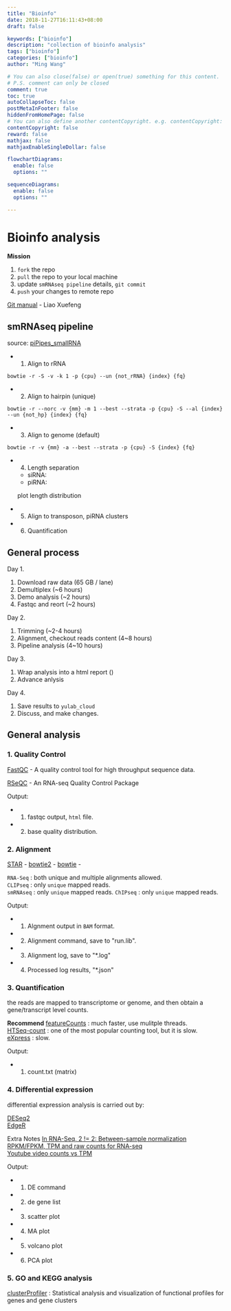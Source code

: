 ```yaml
---
title: "Bioinfo"
date: 2018-11-27T16:11:43+08:00
draft: false

keywords: ["bioinfo"]
description: "collection of bioinfo analysis"
tags: ["bioinfo"]
categories: ["bioinfo"]
author: "Ming Wang"

# You can also close(false) or open(true) something for this content.
# P.S. comment can only be closed
comment: true
toc: true
autoCollapseToc: false
postMetaInFooter: false
hiddenFromHomePage: false
# You can also define another contentCopyright. e.g. contentCopyright: "This is another copyright."
contentCopyright: false
reward: false
mathjax: false
mathjaxEnableSingleDollar: false

flowchartDiagrams:
  enable: false
  options: ""

sequenceDiagrams: 
  enable: false
  options: ""

---
```


# Bioinfo analysis

**Mission**

1. `fork` the repo    
2. `pull` the repo to your local machine    
3. update `smRNAseq pipeline` details, `git commit`    
4. `push` your changes to remote repo    

<!--more-->

[Git manual](https://liaoxuefeng.com/wiki/0013739516305929606dd18361248578c67b8067c8c017b000) - Liao Xuefeng 


## smRNAseq pipeline

source: [piPipes_smallRNA](https://github.com/bakerwm/piPipes/blob/master/bin/piPipes_smallRNA.sh)

+ 1. Align to rRNA

```
bowtie -r -S -v -k 1 -p {cpu} --un {not_rRNA} {index} {fq}
```

+ 2. Align to hairpin (unique)

```
bowtie -r --norc -v {mm} -m 1 --best --strata -p {cpu} -S --al {index} --un {not_hp} {index} {fq}
```

+ 3. Align to genome (default)

```
bowtie -r -v {mm} -a --best --strata -p {cpu} -S {index} {fq}
```

+ 4. Length separation

  - siRNA:  
  - piRNA:  
  
  plot length distribution

+ 5. Align to transposon, piRNA clusters

+ 6. Quantification











## General process

Day 1.  
1. Download raw data (65 GB / lane)    
2. Demultiplex (~6 hours)    
3. Demo analysis (~2 hours)    
4. Fastqc and reort (~2 hours) 

Day 2.  
1. Trimming (~2-4 hours)  
2. Alignment, checkout reads content (4~8 hours)  
3. Pipeline analysis (4~10 hours)

Day 3.    
1. Wrap analysis into a html report ()
2. Advance anlysis

Day 4.    
1. Save results to `yulab_cloud`    
2. Discuss, and make changes.  

## General analysis

### 1. Quality Control

[FastQC](https://www.bioinformatics.babraham.ac.uk/projects/fastqc/) - A quality control tool for high throughput sequence data.

[RSeQC](http://rseqc.sourceforge.net/) - An RNA-seq Quality Control Package

Output: 

+ 1. fastqc output, `html` file.    
+ 2. base quality distribution.  

### 2. Alignment

[STAR]() - 
[bowtie2]() -
[bowtie]() -

`RNA-Seq` : both unique and multiple alignments allowed.  
`CLIPseq` : only `unique` mapped reads.  
`smRNAseq` : only `unique` mapped reads.
`ChIPseq` : only `unique` mapped reads.

Output:

+ 1. Algnment output in `BAM` format.  
+ 2. Alignment command, save to "run.lib".  
+ 3. Alignment log, save to "*.log"  
+ 4. Processed log results, "*.json"

### 3. Quantification

the reads are mapped to transcriptome or genome, and then obtain a gene/transcript level counts.

**Recommend** [featureCounts](http://bioinf.wehi.edu.au/featureCounts/) : much faster, use mulitple threads.  
[HTSeq-count](http://www-huber.embl.de/users/anders/HTSeq/doc/count.html) : one of the most popular counting tool, but it is slow.  
[eXpress](http://cdwscience.blogspot.com/2014/02/mrna-quantification-via-express.html) : slow.

Output:

+ 1. count.txt (matrix)    

### 4. Differential expression

differential expression analysis is carried out by:

[DESeq2](http://bioconductor.org/packages/release/bioc/html/DESeq2.html)   
[EdgeR](http://bioconductor.org/packages/release/bioc/html/edgeR.html)   

Extra Notes
[In RNA-Seq, 2 != 2: Between-sample normalization](https://haroldpimentel.wordpress.com/2014/12/08/in-rna-seq-2-2-between-sample-normalization/)    
[RPKM/FPKM, TPM and raw counts for RNA-seq](http://crazyhottommy.blogspot.com/2015/06/rpkmfpkm-tpm-and-raw-counts-for-rna-seq.html)    
[Youtube video counts vs TPM](https://www.youtube.com/watch?v=ztyjiCCt_lM)    

Output:

+ 1. DE command
+ 2. de gene list  
+ 3. scatter plot  
+ 4. MA plot  
+ 5. volcano plot  
+ 6. PCA plot

### 5. GO and KEGG analysis

[clusterProfiler](https://bioconductor.org/packages/release/bioc/vignettes/clusterProfiler/inst/doc/clusterProfiler.html) : Statistical analysis and visualization of functional profiles for genes and gene clusters    



